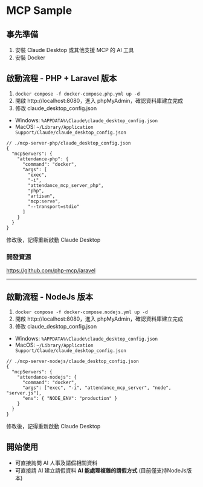 # MCP Sample

## 事先準備

1. 安裝 Claude Desktop 或其他支援 MCP 的 AI 工具
2. 安裝 Docker

## 啟動流程 - PHP + Laravel 版本

1. `docker compose -f docker-compose.php.yml up -d`
2. 開啟 http://localhost:8080，進入 phpMyAdmin，確認資料庫建立完成
3. 修改 claude_desktop_config.json

- Windows: `%APPDATA%\Claude\claude_desktop_config.json`
- MacOS: `~/Library/Application Support/Claude/claude_desktop_config.json`

```
// ./mcp-server-php/claude_desktop_config.json
{
  "mcpServers": {
    "attendance-php": {
      "command": "docker",
      "args": [
        "exec",
        "-i",
        "attendance_mcp_server_php",
        "php",
        "artisan",
        "mcp:serve",
        "--transport=stdio"
      ]
    }
  }
}
```

修改後，記得重新啟動 Claude Desktop

### 開發資源
https://github.com/php-mcp/laravel

---

## 啟動流程 - NodeJs 版本

1. `docker compose -f docker-compose.nodejs.yml up -d`
2. 開啟 http://localhost:8080，進入 phpMyAdmin，確認資料庫建立完成
3. 修改 claude_desktop_config.json

- Windows: `%APPDATA%\Claude\claude_desktop_config.json`
- MacOS: `~/Library/Application Support/Claude/claude_desktop_config.json`

```
// ./mcp-server-nodejs/claude_desktop_config.json
{
  "mcpServers": {
    "attendance-nodejs": {
      "command": "docker",
      "args": ["exec", "-i", "attendance_mcp_server", "node", "server.js"],
      "env": { "NODE_ENV": "production" }
    }
  }
}
```

修改後，記得重新啟動 Claude Desktop


## 開始使用

- 可直接詢問 AI 人事及請假相關資料
- 可直接請 AI 建立請假資料 **AI 能處理複雜的請假方式** (目前僅支持NodeJs版本)